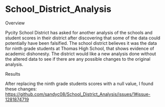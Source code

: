 # School_District_Analysis

Overview

Pycity School District has asked for another analysis of the schools and student scores in their district after discovering that some of the data could potentially have been falsified. The school district believes it was the data for ninth grade students at Thomas High School, that shows evidence of academic dishonesty. The district would like a new analysis done without the altered data to see if there are any possible changes to the original analysis.

Results

After replacing the ninth grade students scores with a null value, I found these changes:
https://github.com/sandyc08/School_District_Analysis/issues/1#issue-1281874719
